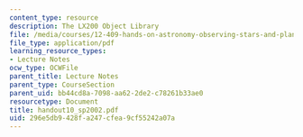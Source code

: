 ```yaml
---
content_type: resource
description: The LX200 Object Library
file: /media/courses/12-409-hands-on-astronomy-observing-stars-and-planets-spring-2002/296e5db9428fa247cfea9cf55242a07a_handout10_sp2002.pdf
file_type: application/pdf
learning_resource_types:
- Lecture Notes
ocw_type: OCWFile
parent_title: Lecture Notes
parent_type: CourseSection
parent_uid: bb44cd8a-7098-aa62-2de2-c78261b33ae0
resourcetype: Document
title: handout10_sp2002.pdf
uid: 296e5db9-428f-a247-cfea-9cf55242a07a
---
```

